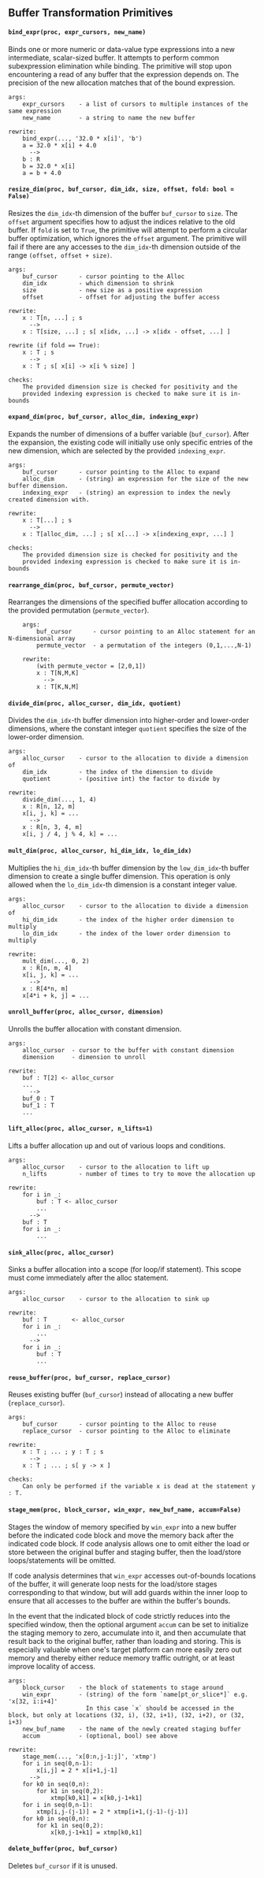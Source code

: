 
## Buffer Transformation Primitives


#### `bind_expr(proc, expr_cursors, new_name)`
Binds one or more numeric or data-value type expressions into a new intermediate, scalar-sized buffer. It attempts to perform common subexpression elimination while binding. The primitive will stop upon encountering a read of any buffer that the expression depends on. The precision of the new allocation matches that of the bound expression.
```
args:
    expr_cursors    - a list of cursors to multiple instances of the same expression
    new_name        - a string to name the new buffer

rewrite:
    bind_expr(..., '32.0 * x[i]', 'b')
    a = 32.0 * x[i] + 4.0
      -->
    b : R
    b = 32.0 * x[i]
    a = b + 4.0
```

#### `resize_dim(proc, buf_cursor, dim_idx, size, offset, fold: bool = False)`
Resizes the `dim_idx`-th dimension of the buffer `buf_cursor` to `size`. The `offset` argument specifies how to adjust the indices relative to the old buffer. If `fold` is set to `True`, the primitive will attempt to perform a circular buffer optimization, which ignores the `offset` argument. The primitive will fail if there are any accesses to the `dim_idx`-th dimension outside of the range `(offset, offset + size)`.
```
args:
    buf_cursor      - cursor pointing to the Alloc
    dim_idx         - which dimension to shrink
    size            - new size as a positive expression
    offset          - offset for adjusting the buffer access

rewrite:
    x : T[n, ...] ; s
      -->
    x : T[size, ...] ; s[ x[idx, ...] -> x[idx - offset, ...] ]

rewrite (if fold == True):
    x : T ; s
      -->
    x : T ; s[ x[i] -> x[i % size] ]

checks:
    The provided dimension size is checked for positivity and the
    provided indexing expression is checked to make sure it is in-bounds
```


#### `expand_dim(proc, buf_cursor, alloc_dim, indexing_expr)`
Expands the number of dimensions of a buffer variable (`buf_cursor`). After the expansion, the existing code will initially use only specific entries of the new dimension, which are selected by the provided `indexing_expr`.
```
args:
    buf_cursor      - cursor pointing to the Alloc to expand
    alloc_dim       - (string) an expression for the size of the new buffer dimension.
    indexing_expr   - (string) an expression to index the newly created dimension with.

rewrite:
    x : T[...] ; s
      -->
    x : T[alloc_dim, ...] ; s[ x[...] -> x[indexing_expr, ...] ]

checks:
    The provided dimension size is checked for positivity and the
    provided indexing expression is checked to make sure it is in-bounds
```


#### `rearrange_dim(proc, buf_cursor, permute_vector)`
Rearranges the dimensions of the specified buffer allocation according to the provided permutation (`permute_vector`).
```
    args:
        buf_cursor      - cursor pointing to an Alloc statement for an N-dimensional array
        permute_vector  - a permutation of the integers (0,1,...,N-1)

    rewrite:
        (with permute_vector = [2,0,1])
        x : T[N,M,K]
          -->
        x : T[K,N,M]
```


#### `divide_dim(proc, alloc_cursor, dim_idx, quotient)`
Divides the `dim_idx`-th buffer dimension into higher-order and lower-order dimensions, where the constant integer `quotient` specifies the size of the lower-order dimension.
```
args:
    alloc_cursor    - cursor to the allocation to divide a dimension of
    dim_idx         - the index of the dimension to divide
    quotient        - (positive int) the factor to divide by

rewrite:
    divide_dim(..., 1, 4)
    x : R[n, 12, m]
    x[i, j, k] = ...
      -->
    x : R[n, 3, 4, m]
    x[i, j / 4, j % 4, k] = ...
```

#### `mult_dim(proc, alloc_cursor, hi_dim_idx, lo_dim_idx)`
Multiplies the `hi_dim_idx`-th buffer dimension by the `low_dim_idx`-th buffer dimension to create a single buffer dimension. This operation is only allowed when the `lo_dim_idx`-th dimension is a constant integer value.
```
args:
    alloc_cursor    - cursor to the allocation to divide a dimension of
    hi_dim_idx      - the index of the higher order dimension to multiply
    lo_dim_idx      - the index of the lower order dimension to multiply

rewrite:
    mult_dim(..., 0, 2)
    x : R[n, m, 4]
    x[i, j, k] = ...
      -->
    x : R[4*n, m]
    x[4*i + k, j] = ...
```


#### `unroll_buffer(proc, alloc_cursor, dimension)`
Unrolls the buffer allocation with constant dimension.
```
args:
    alloc_cursor  - cursor to the buffer with constant dimension
    dimension     - dimension to unroll

rewrite:
    buf : T[2] <- alloc_cursor
    ...
      -->
    buf_0 : T
    buf_1 : T
    ...
```

#### `lift_alloc(proc, alloc_cursor, n_lifts=1)`
Lifts a buffer allocation up and out of various loops and conditions.
```
args:
    alloc_cursor    - cursor to the allocation to lift up
    n_lifts         - number of times to try to move the allocation up

rewrite:
    for i in _:
        buf : T <- alloc_cursor
        ...
      -->
    buf : T
    for i in _:
        ...
```


#### `sink_alloc(proc, alloc_cursor)`
Sinks a buffer allocation into a scope (for loop/if statement). This scope must come immediately after the alloc statement.
```
args:
    alloc_cursor    - cursor to the allocation to sink up

rewrite:
    buf : T       <- alloc_cursor
    for i in _:
        ...
      -->
    for i in _:
        buf : T
        ...
```

#### `reuse_buffer(proc, buf_cursor, replace_cursor)`
Reuses existing buffer (`buf_cursor`) instead of allocating a new buffer (`replace_cursor`).
```
args:
    buf_cursor      - cursor pointing to the Alloc to reuse
    replace_cursor  - cursor pointing to the Alloc to eliminate

rewrite:
    x : T ; ... ; y : T ; s
      -->
    x : T ; ... ; s[ y -> x ]

checks:
    Can only be performed if the variable x is dead at the statement y : T.
```



#### `stage_mem(proc, block_cursor, win_expr, new_buf_name, accum=False)`
Stages the window of memory specified by `win_expr` into a new buffer
before the indicated code block and move the memory back after the
indicated code block.  If code analysis allows one to omit either
the load or store between the original buffer and staging buffer, then
the load/store loops/statements will be omitted.

If code analysis determines that `win_expr` accesses
out-of-bounds locations of the buffer, it will generate loop nests
for the load/store stages corresponding to that window, but will add
guards within the inner loop to ensure that all accesses to the buffer
are within the buffer's bounds.

In the event that the indicated block of code strictly reduces into
the specified window, then the optional argument `accum` can be set
to initialize the staging memory to zero, accumulate into it, and
then accumulate that result back to the original buffer, rather than
loading and storing.  This is especially valuable when one's target
platform can more easily zero out memory and thereby either
reduce memory traffic outright, or at least improve locality of access.
```
args:
    block_cursor    - the block of statements to stage around
    win_expr        - (string) of the form `name[pt_or_slice*]` e.g. 'x[32, i:i+4]'
                      In this case `x` should be accessed in the block, but only at locations (32, i), (32, i+1), (32, i+2), or (32, i+3)
    new_buf_name    - the name of the newly created staging buffer
    accum           - (optional, bool) see above

rewrite:
    stage_mem(..., 'x[0:n,j-1:j]', 'xtmp')
    for i in seq(0,n-1):
        x[i,j] = 2 * x[i+1,j-1]
      -->
    for k0 in seq(0,n):
        for k1 in seq(0,2):
            xtmp[k0,k1] = x[k0,j-1+k1]
    for i in seq(0,n-1):
        xtmp[i,j-(j-1)] = 2 * xtmp[i+1,(j-1)-(j-1)]
    for k0 in seq(0,n):
        for k1 in seq(0,2):
            x[k0,j-1+k1] = xtmp[k0,k1]
```


#### `delete_buffer(proc, buf_cursor)`
Deletes `buf_cursor` if it is unused.

